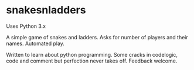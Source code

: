 # snakesnladders
Uses Python 3.x

A simple game of snakes and ladders.
Asks for number of players and their names.
Automated play.

Written to learn about python programming.
Some cracks in codelogic, code and comment but perfection never takes off.
Feedback welcome.
